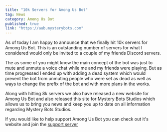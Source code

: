 ```yaml
---
title: "10k Servers for Among Us Bot"
tag: News
category: Among Us Bot
published: true
link: "https://aub.mysterybots.com"
---
```


As of today I am happy to announce that we finally hit 10k servers for Among Us Bot. This is an outstanding number of servers for what I considered would only be invited to a couple of my friends Discord servers. 

The as some of you might know the main concept of the bot was just to mute and unmute a voice chat while me and my friends were playing. But as time progressed I ended up with adding a dead system which would prevent the bot from unmuting people who were set as dead as well as ways to change the prefix of the bot and with more plans in the works.

Along with hitting 8k servers we also have released a new website for Among Us Bot and also released this site for Mystery Bots Studios which allows us to bring you news and keep you up to date on all information regarding Mystery Bots Studios.

If you would like to help support Among Us Bot you can check out it's website and join the [support server](https://discord.gg/AD2a24y)